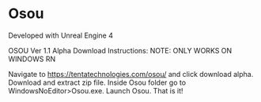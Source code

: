 # Osou

Developed with Unreal Engine 4

OSOU Ver 1.1 Alpha Download Instructions:
NOTE: ONLY WORKS ON WINDOWS RN

Navigate to https://tentatechnologies.com/osou/ and click download alpha. 
Download and extract zip file. 
Inside Osou folder go to WindowsNoEditor>Osou.exe. 
Launch Osou. 
That is it!
